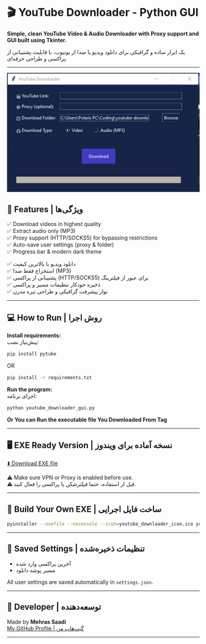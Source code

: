 
# 🎬 YouTube Downloader - Python GUI

**Simple, clean YouTube Video & Audio Downloader with Proxy support and GUI built using Tkinter.**

یک ابزار ساده و گرافیکی برای دانلود ویدیو یا صدا از یوتیوب، با قابلیت پشتیبانی از پراکسی و طراحی حرفه‌ای.

---
![Program Screenshot](demo1.jpg)

## 🚀 Features | ویژگی‌ها

✅ Download videos in highest quality  
✅ Extract audio only (MP3)  
✅ Proxy support (HTTP/SOCKS5) for bypassing restrictions  
✅ Auto-save user settings (proxy & folder)  
✅ Progress bar & modern dark theme  

✅ دانلود ویدیو با بالاترین کیفیت  
✅ استخراج فقط صدا (MP3)  
✅ پشتیبانی از پراکسی (HTTP/SOCKS5) برای عبور از فیلترینگ  
✅ ذخیره خودکار تنظیمات مسیر و پراکسی  
✅ نوار پیشرفت گرافیکی و طراحی تیره مدرن  

---

## 💻 How to Run | روش اجرا

**Install requirements:**  
پیش‌نیاز نصب:

```bash
pip install pytube
```
OR


```bash
pip install -r requirements.txt
```

**Run the program:**  
اجرای برنامه:

```bash
python youtube_downloader_gui.py
```

**Or You can Run the executable file You Downloaded From Tag**



---

## 🖥 EXE Ready Version | نسخه آماده برای ویندوز

[⬇️ Download EXE file](https://your-link.com/youtube_downloader_gui.exe)  

⚠️ Make sure VPN or Proxy is enabled before use.  
⚠️ قبل از استفاده، حتما فیلترشکن یا پراکسی را فعال کنید.

---

## 🔧 Build Your Own EXE | ساخت فایل اجرایی

```bash
pyinstaller --onefile --noconsole --icon=youtube_downloader_icon.ico youtube_downloader_gui.py
```

---

## 📂 Saved Settings | تنظیمات ذخیره‌شده

- آخرین پراکسی وارد شده  
- مسیر پوشه دانلود  

All user settings are saved automatically in `settings.json`.

---

## 🤝 Developer | توسعه‌دهنده

Made by **Mehras Saadi**  
[My GitHub Profile | گیت‌هاب من](https://github.com/mehrassaadi-dev)

---
